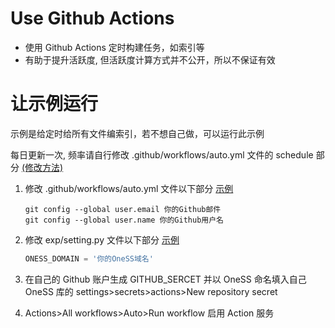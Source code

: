 # Use Github Actions

- 使用 Github Actions 定时构建任务，如索引等
- 有助于提升活跃度, 但活跃度计算方式并不公开，所以不保证有效

# 让示例运行

示例是给定时给所有文件编索引，若不想自己做，可以运行此示例

每日更新一次, 频率请自行修改 .github/workflows/auto.yml 文件的 schedule 部分 [(修改方法)](https://docs.github.com/cn/actions/using-workflows/workflow-syntax-for-github-actions#onschedule)

1. 修改 .github/workflows/auto.yml 文件以下部分
   [示例](/.github/workflows/auto_update.yml)

   ```shell
   git config --global user.email 你的Github邮件
   git config --global user.name 你的Github用户名
   ```

2. 修改 exp/setting.py 文件以下部分
   [示例](/auto/setting.py)
   ```python
   ONESS_DOMAIN = '你的OneSS域名'
   ```
3. 在自己的 Github 账户生成 GITHUB_SERCET 并以 OneSS 命名填入自己 OneSS 库的 settings>secrets>actions>New repository secret
4. Actions>All workflows>Auto>Run workflow 启用 Action 服务
